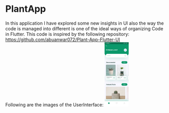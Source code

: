 # PlantApp
In this application I have explored some new insights in UI also the way the code is managed into different is one of the ideal ways of organizing Code in Flutter. This code is inspired by the following repository: https://github.com/abuanwar072/Plant-App-Flutter-UI
<br/>
Following are the images of the UserInterface:
<img src = "github_readme_images/home_page.jpg" height = "200">
